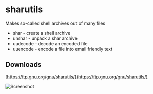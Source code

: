 # sharutils
Makes so-called shell archives out of many files

* shar - create a shell archive    
* unshar - unpack a shar archive    
* uudecode - decode an encoded file    
* uuencode - encode a file into email friendly text    

## Downloads
[https://ftp.gnu.org/gnu/sharutils/](https://ftp.gnu.org/gnu/sharutils/)

![Screenshot](https://screenshots.debian.net/screenshots/000/011/740/large.png)

